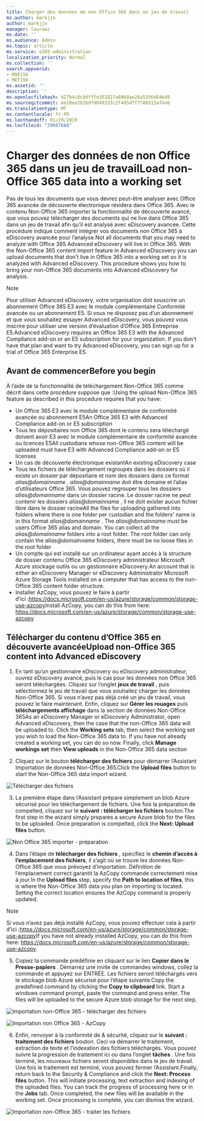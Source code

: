 ```yaml
---
title: Charger des données de non Office 365 dans un jeu de travail
ms.author: markjjo
author: markjjo
manager: laurawi
ms.date: ''
ms.audience: Admin
ms.topic: article
ms.service: o365-administration
localization_priority: Normal
ms.collection: ''
search.appverid:
- MOE150
- MET150
ms.assetid: ''
description: ''
ms.openlocfilehash: 427b4c8c9dfffe351827a6869ae26a5356d646d8
ms.sourcegitcommit: ee28ee2b2bdfd049333c2f495d7f7780d13af4a6
ms.translationtype: MT
ms.contentlocale: fr-FR
ms.lasthandoff: 01/29/2019
ms.locfileid: "29607688"
---
```

# <a name="load-non-office-365-data-into-a-working-set"></a><span data-ttu-id="906a4-102">Charger des données de non Office 365 dans un jeu de travail</span><span class="sxs-lookup"><span data-stu-id="906a4-102">Load non-Office 365 data into a working set</span></span>

<span data-ttu-id="906a4-p101">Pas de tous les documents que vous devrez peut-être analyser avec Office 365 avancée de découverte électronique résidera dans Office 365. Avec le contenu Non-Office 365 importer la fonctionnalité de découverte avancé, que vous pouvez télécharger des documents qui ne live dans Office 365 dans un jeu de travail afin qu’il est analysé avec eDiscovery avancée. Cette procédure indique comment intégrer vos documents non Office 365 à eDiscovery avancée pour l’analyse.</span><span class="sxs-lookup"><span data-stu-id="906a4-p101">Not all documents that you may need to analyze with Office 365 Advanced eDiscovery will live in Office 365. With the Non-Office 365 content import feature in Advanced eDiscovery you can upload documents that don't live in Office 365 into a working set so it is analyzed with Advanced eDiscovery. This procedure shows you how to bring your non-Office 365 documents into Advanced eDiscovery for analysis.</span></span>

>[!Note]
><span data-ttu-id="906a4-p102">Pour utiliser Advanced eDiscovery, votre organisation doit souscrire un abonnement Office 365 E3 avec le module complémentaire Conformité avancée ou un abonnement E5. Si vous ne disposez pas d’un abonnement et que vous souhaitez essayer Advanced eDiscovery, vous pouvez vous inscrire pour utiliser une version d’évaluation d’Office 365 Entreprise E5.</span><span class="sxs-lookup"><span data-stu-id="906a4-p102">Advanced eDiscovery requires an Office 365 E3 with the Advanced Compliance add-on or an E5 subscription for your organization. If you don't have that plan and want to try Advanced eDiscovery, you can sign up for a trial of Office 365 Enterprise E5.</span></span>

## <a name="before-you-begin"></a><span data-ttu-id="906a4-108">Avant de commencer</span><span class="sxs-lookup"><span data-stu-id="906a4-108">Before you begin</span></span>
<span data-ttu-id="906a4-109">À l’aide de la fonctionnalité de téléchargement Non-Office 365 comme décrit dans cette procédure suppose que :</span><span class="sxs-lookup"><span data-stu-id="906a4-109">Using the upload Non-Office 365 feature as described in this procedure requires that you have:</span></span>
* <span data-ttu-id="906a4-110">Un Office 365 E3 avec le module complémentaire de conformité avancée ou abonnement E5</span><span class="sxs-lookup"><span data-stu-id="906a4-110">An Office 365 E3 with Advanced Compliance add-on or E5 subscription</span></span>
* <span data-ttu-id="906a4-111">Tous les dépositaires non Office 365 dont le contenu sera téléchargé doivent avoir E3 avec le module complémentaire de conformité avancée ou licences E5</span><span class="sxs-lookup"><span data-stu-id="906a4-111">All custodians whose non-Office 365 content will be uploaded must have E3 with Advanced Compliance add-on or E5 licenses</span></span>
* <span data-ttu-id="906a4-112">Un cas de découverte électronique existant</span><span class="sxs-lookup"><span data-stu-id="906a4-112">An existing eDiscovery case</span></span>
* <span data-ttu-id="906a4-p103">Tous les fichiers de téléchargement regroupés dans les dossiers où il existe un dossier par dépositaire et nom des dossiers dans ce format *alias@domainname* . *alias@domainname* doit être domaine et l’alias d’utilisateurs Office 365. Vous pouvez regrouper tous les dossiers *alias@domainname* dans un dossier racine. Le dossier racine ne peut contenir les dossiers *alias@domainname* , il ne doit exister aucun fichier libre dans le dossier racine</span><span class="sxs-lookup"><span data-stu-id="906a4-p103">All the files for uploading gathered into folders where there is one folder per custodian and the folders' name is in this format *alias@domainname* . The *alias@domainname* must be users Office 365 alias and domain. You can collect all the *alias@domainname* folders into a root folder. The root folder can only contain the *alias@domainname* folders, there must be no loose files in the root folder</span></span>
* <span data-ttu-id="906a4-117">Un compte qui est installé sur un ordinateur ayant accès à la structure de dossier contenu Office 365 eDiscovery administrateur Microsoft Azure stockage outils ou un gestionnaire eDiscovery.</span><span class="sxs-lookup"><span data-stu-id="906a4-117">An account that is either an eDiscovery Manager or eDiscovery Administrator Microsoft Azure Storage Tools installed on a computer that has access to the non-Office 365 content folder structure.</span></span>
* <span data-ttu-id="906a4-118">Installer AzCopy, vous pouvez le faire à partir d’ici :https://docs.microsoft.com/en-us/azure/storage/common/storage-use-azcopy</span><span class="sxs-lookup"><span data-stu-id="906a4-118">Install AzCopy, you can do this from here: https://docs.microsoft.com/en-us/azure/storage/common/storage-use-azcopy</span></span>

## <a name="upload-non-office-365-content-into-advanced-ediscovery"></a><span data-ttu-id="906a4-119">Télécharger du contenu d’Office 365 en découverte avancée</span><span class="sxs-lookup"><span data-stu-id="906a4-119">Upload non-Office 365 content into Advanced eDiscovery</span></span>
1. <span data-ttu-id="906a4-p104">En tant qu’un gestionnaire eDiscovery ou eDiscovery administrateur, ouvrez eDiscovery avancé, puis le cas pour les données non Office 365 seront téléchargées.  Cliquez sur l’onglet **jeux de travail** , puis sélectionnez le jeu de travail que vous souhaitez charger les données Non-Office 365.  Si vous n’avez pas déjà créé un jeu de travail, vous pouvez le faire maintenant.  Enfin, cliquez sur **Gérer les rouages** puis **téléchargements affichage** dans la section de données Non-Office 365</span><span class="sxs-lookup"><span data-stu-id="906a4-p104">As an eDiscovery Manager or eDiscovery Administrator, open Advanced eDiscovery, then the case that the non-Office 365 data will be uploaded to.  Click the **Working sets** tab, then select the working set you wish to load the Non-Office 365 data to.  If you have not already created a working set, you can do so now.  Finally, click **Manage workings set** then **View uploads** in the Non-Office 365 data section</span></span>

2. <span data-ttu-id="906a4-124">Cliquez sur le bouton **télécharger des fichiers** pour démarrer l’Assistant Importation de données Non-Office 365.</span><span class="sxs-lookup"><span data-stu-id="906a4-124">Click the **Upload files** button to start the Non-Office 365 data import wizard.</span></span>

![Télécharger des fichiers](../media/574f4059-4146-4058-9df3-ec97cf28d7c7.png)

3. <span data-ttu-id="906a4-p105">La première étape dans l’Assistant prépare simplement un blob Azure sécurisé pour les téléchargement de fichiers.  Une fois la préparation de compelted, cliquez sur le **suivant : télécharger les fichiers** bouton.</span><span class="sxs-lookup"><span data-stu-id="906a4-p105">The first step in the wizard simply prepares a secure Azure blob for the files to be uploaded.  Once preparation is compelted, click the **Next: Upload files** button.</span></span>

![Non Office 365 importer - préparation](../media/0670a347-a578-454a-9b3d-e70ef47aec57.png)
 
4. <span data-ttu-id="906a4-p106">Dans l’étape de **télécharger des fichiers** , spécifiez le **chemin d’accès à l’emplacement des fichiers**, il s’agit où se trouve les données Non-Office 365 que vous prévoyez d’importation.  Définition de l’emplacement correct garantit la AzCopy commande correctement mise à jour.</span><span class="sxs-lookup"><span data-stu-id="906a4-p106">In the **Upload files** step, specify the **Path to location of files**, this is where the Non-Office 365 data you plan on importing is located.  Setting the correct location ensures the AzCopy command is properly updated.</span></span>

> [!NOTE]
> <span data-ttu-id="906a4-131">Si vous n’avez pas déjà installé AzCopy, vous pouvez effectuer cela à partir d’ici :https://docs.microsoft.com/en-us/azure/storage/common/storage-use-azcopy</span><span class="sxs-lookup"><span data-stu-id="906a4-131">If you have not already installed AzCopy, you can do this from here: https://docs.microsoft.com/en-us/azure/storage/common/storage-use-azcopy</span></span>

5. <span data-ttu-id="906a4-p107">Copiez la commande prédéfinie en cliquant sur le lien **Copier dans le Presse-papiers** . Démarrez une invite de commandes windows, collez la commande et appuyez sur ENTRÉE.  Les fichiers seront téléchargés vers le stockage blob Azure sécurisé pour l’étape suivante.</span><span class="sxs-lookup"><span data-stu-id="906a4-p107">Copy the predefined command by clicking the **Copy to clipboard** link. Start a windows command prompt, paste the command and press enter.  The files will be uploaded to the secure Azure blob storage for the next step.</span></span>

![Importation non-Office 365 - télécharger des fichiers](../media/3ea53b5d-7f9b-4dfc-ba63-90a38c14d41a.png)

![Importation non Office 365 - AzCopy](../media/504e2dbe-f36f-4f36-9b08-04aea85d8250.png)

6. <span data-ttu-id="906a4-p108">Enfin, renvoyer à la conformité de & sécurité, cliquez sur le **suivant : traitement des fichiers** bouton.  Ceci va démarrer le traitement, extraction de texte et l’indexation des fichiers téléchargés.  Vous pouvez suivre la progression de traitement ici ou dans l’onglet **tâches** .  Une fois terminé, les nouveaux fichiers seront disponibles dans le jeu de travail.  Une fois le traitement est terminé, vous pouvez fermer l’Assistant.</span><span class="sxs-lookup"><span data-stu-id="906a4-p108">Finally, return back to the Security & Compliance and click the **Next: Process files** button.  This will initiate processing, text extraction and indexing of the uploaded files.  You can track the progress of processing here or in the **Jobs** tab.  Once completed, the new files will be available in the working set.  Once processing is complete, you can dismiss the wizard.</span></span>

![Importation non-Office 365 - traiter les fichiers](../media/218b1545-416a-4a9f-9b25-3b70e8508f67.png)

